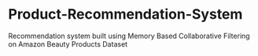 # Product-Recommendation-System
Recommendation system built using Memory Based Collaborative Filtering on Amazon Beauty Products Dataset
